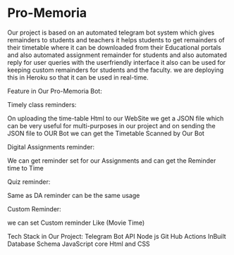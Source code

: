 # Pro-Memoria

Our project is based on an automated telegram bot system which gives remainders to students and teachers it helps students to get remainders of their timetable where it can be downloaded from their Educational portals and also automated assignment remainder for students and also automated reply for user queries with the userfriendly interface it also can be used for keeping custom remainders for students and the faculty. we are deploying this in Heroku so that it can be used in real-time.

Feature in Our Pro-Memoria Bot:

Timely class reminders:

On uploading the time-table Html to our WebSite we get a JSON file which can be very useful for multi-purposes in our project and on sending the JSON file to OUR Bot we can get the Timetable Scanned by Our Bot

Digital Assignments reminder:

We can get reminder set for our Assignments and can get the Reminder time to Time

Quiz reminder:

Same as DA reminder can be the same usage

Custom Reminder:

we can set Custom reminder Like (Movie Time)

Tech Stack in Our Project:
Telegram Bot API 
Node js 
Git Hub Actions 
InBuilt Database Schema 
JavaScript 
core Html and CSS
